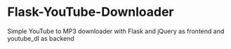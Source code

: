 # Flask-YouTube-Downloader
Simple YouTube to MP3 downloader with Flask and jQuery as frontend and youtube_dl as backend
